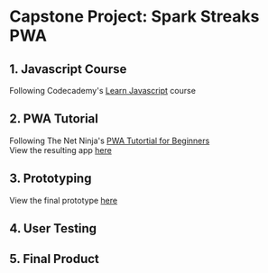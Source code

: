 # Capstone Project: Spark Streaks PWA
## 1. Javascript Course
Following Codecademy's [Learn Javascript](https://www.codecademy.com/learn/introduction-to-javascript) course
## 2. PWA Tutorial
Following The Net Ninja's [PWA Tutortial for Beginners](https://www.youtube.com/playlist?list=PL4cUxeGkcC9gTxqJBcDmoi5Q2pzDusSL7)  
View the resulting app [here](https://food-ninja-pwa-80916.web.app/)
## 3. Prototyping
View the final prototype [here](https://marvelapp.com/prototype/g24d4h7)
## 4. User Testing
## 5. Final Product